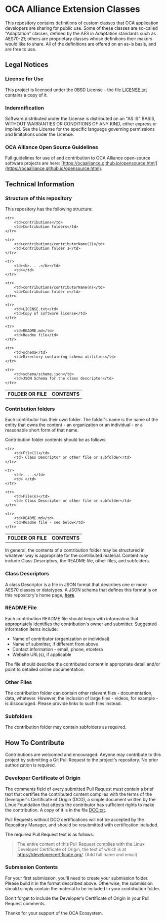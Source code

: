 # OCA Alliance Extension Classes

This repository contains definitions of custom classes that OCA application developers are sharing for public use. Some of these classes are so-called "Adaptation" classes, defined by the AES in Adaptation standards such as AES70-21; others are proprietary classes whose definitions their makers would like to share.  All of the definitions are offered on an as-is basis, and are free to use.

## Legal Notices

### License for Use

This project is licensed under the 0BSD License - the file [LICENSE.txt](LICENSE.txt) contains a copy of it.

### Indemnification

Software distributed under the License is distributed on an "AS IS" BASIS, WITHOUT WARRANTIES OR CONDITIONS OF ANY KIND, either express or implied. See the License for the specific language governing permissions and limitations under the License.

### OCA Alliance Open Source Guidelines

Full guidelines for use of and contribution to OCA Alliance open-source software projects are here: [https://ocaalliance.github.io/opensource.html](https://ocaalliance.github.io/opensource.html).

## Technical Information

### Structure of this repository

This repository has the following structure:

<table cellspacing=0 cellpadding=0 border=0>
	<tr>
		<td ><b>FOLDER OR FILE</b></td>
		<td><b>CONTENTS</b></td>
	</tr>
	
	<tr>
		<td>contributions</td>
		<td>Contribution folders</td>
	</tr>
	
	<tr>
		<td>contributions/contributorName(1)</td>
		<td>Contribution folder 1</td>
	</tr>
	
	<tr>
		<td><b>. . .</b></td>
		<td></td>
	</tr>	
	
	<tr>
		<td>contributions/contributorName(n)</td>
		<td>Contribution folder n</td>
	</tr>
	
	<tr>
		<td>LICENSE.txt</td>
		<td>Copy of software license</td>
	</tr>
	
	<tr>
		<td>README.md</td>
		<td>Readme file</td>
	</tr>
	
	<tr>
		<td>schema</td>
		<td>Directory containing schema utilities</td>
	</tr>
	
	<tr>
		<td>schema/schema.json</td>
		<td>JSON Schema for the class descriptor</td>
	</tr>
</table>

### Contribution folders

Each contributor has their own folder.  The folder's name is the name of the entity that owns the content - an organization or an individual - or a reasonable short form of that name.

Contribution folder contents should be as follows:

<table cellspacing=0 border=0>
	<tr>
		<td ><b>FOLDER OR FILE</b></td>
		<td><b>CONTENTS</b></td>
	</tr>
	
	<tr>
		<td>File(1)</td>
		<td> Class Descriptor or other file or subfolder</td>
	</tr>
	
	<tr>
		<td>. . .</td>
		<td> </td>
	</tr>	
	
	<tr>
		<td>File(n)</td>
		<td> Class Descriptor or other file or subfolder</td>
	</tr>
	
	<tr>
		<td>README.md</td>
		<td>Readme file - see below</td>
	</tr>
</table>

In general, the contents of a contribution folder may be structured in whatever way is appropriate for the contributed material.  Content may include Class Descriptors, the README file, other files, and subfolders.

### Class Descriptors

A class Descriptor is a file in JSON format that describes one or more AES70 classes or datatypes.  A JSON schema that defines this format is on this repository's home page, **[here](schema/schema.json)**.

### README File

Each contribution README file should begin with information that appropriately identifies the contribution's owner and submitter. Suggested information items include:

- Name of contributor (organization or individual)
- Name of submitter, if different from above
- Contact information - email, phone, etcetera
- Website URL(s), if applicable

The file should describe the contributed content in appropriate detail and/or point to detailed online documentation.

### Other Files
The contribution folder can contain other relevant files - documentation, data, whatever. However, the inclusion of large files - videos, for example - is discouraged.  Please provide links to such files instead.

### Subfolders
The contribution folder may contain subfolders as required.

## How To Contribute
Contributions are welcomed and encouraged.  Anyone may contribute to this project by submitting a Git Pull Request to the project's repository.  No prior authorization is required.  

### Developer Certificate of Origin 

The comments field of every submitted Pull Request must contain a brief text that certifies the contributed content complies with the terms of the Developer's Certificate of Origin (DCO), a simple document written by the Linux Foundation that attests the contributor has sufficient rights to make the contribution.  A copy of it is in the file [DCO.txt](DCO.txt).

Pull Requests without DCO certifications will not be accepted by the Repository Manager, and should be resubmitted with certification included.

The required Pull Request text is as follows:	

>	The entire content of this Pull Request complies with 	the Linux Developer Certificate of Origin, the text of which is at 	https://developercertificate.org/. (Add full name and email)

### Submission Contents
For your first submission, you'll need to create your submission folder.  Please build it in the format described above.  Otherwise, the submission should simply contain the material to be included in your contribution folder.  

Don't forget to include the Developer's Certificate of Origin in your Pull Request comments.

Thanks for your support of the OCA Ecosystem.